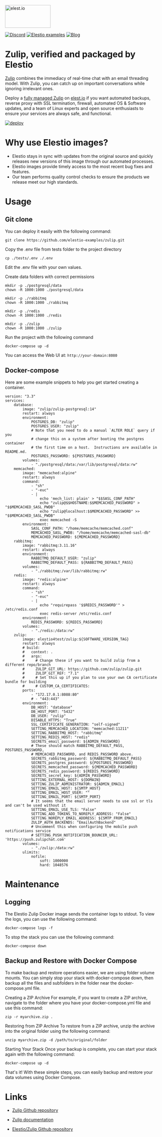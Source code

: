<a href="https://elest.io">
  <img src="https://elest.io/images/elestio.svg" alt="elest.io" width="150" height="75">
</a>

[![Discord](https://img.shields.io/static/v1.svg?logo=discord&color=f78A38&labelColor=083468&logoColor=ffffff&style=for-the-badge&label=Discord&message=community)](https://discord.gg/4T4JGaMYrD "Get instant assistance and engage in live discussions with both the community and team through our chat feature.")
[![Elestio examples](https://img.shields.io/static/v1.svg?logo=github&color=f78A38&labelColor=083468&logoColor=ffffff&style=for-the-badge&label=github&message=open%20source)](https://github.com/elestio-examples "Access the source code for all our repositories by viewing them.")
[![Blog](https://img.shields.io/static/v1.svg?color=f78A38&labelColor=083468&logoColor=ffffff&style=for-the-badge&label=elest.io&message=Blog)](https://blog.elest.io "Latest news about elestio, open source software, and DevOps techniques.")

# Zulip, verified and packaged by Elestio

[Zulip](https://github.com/zulip/docker-zulip) combines the immediacy of real-time chat with an email threading model.
With Zulip, you can catch up on important conversations while ignoring irrelevant ones.

Deploy a <a target="_blank" href="https://elest.io/open-source/zulip">fully managed Zulip</a> on <a target="_blank" href="https://elest.io/">elest.io</a> if you want automated backups, reverse proxy with SSL termination, firewall, automated OS & Software updates, and a team of Linux experts and open source enthusiasts to ensure your services are always safe, and functional.

[![deploy](https://github.com/elestio-examples/zulip/raw/main/deploy-on-elestio.png)](https://dash.elest.io/deploy?source=cicd&social=dockerCompose&url=https://github.com/elestio-examples/zulip)

# Why use Elestio images?

- Elestio stays in sync with updates from the original source and quickly releases new versions of this image through our automated processes.
- Elestio images provide timely access to the most recent bug fixes and features.
- Our team performs quality control checks to ensure the products we release meet our high standards.

# Usage

## Git clone

You can deploy it easily with the following command:

    git clone https://github.com/elestio-examples/zulip.git

Copy the .env file from tests folder to the project directory

    cp ./tests/.env ./.env

Edit the .env file with your own values.

Create data folders with correct permissions

    mkdir -p ./postgresql/data
    chown -R 1000:1000 ./postgresql/data

    mkdir -p ./rabbitmq
    chown -R 1000:1000 ./rabbitmq

    mkdir -p ./redis
    chown -R 1000:1000 ./redis

    mkdir -p ./zulip
    chown -R 1000:1000 ./zulip

Run the project with the following command

    docker-compose up -d

You can access the Web UI at: `http://your-domain:8080`

## Docker-compose

Here are some example snippets to help you get started creating a container.

    version: "3.3"
    services:
        database:
            image: "zulip/zulip-postgresql:14"
            restart: always
            environment:
                POSTGRES_DB: "zulip"
                POSTGRES_USER: "zulip"
                # Note that you need to do a manual `ALTER ROLE` query if you
                # change this on a system after booting the postgres container
                # the first time on a host.  Instructions are available in README.md.
                POSTGRES_PASSWORD: ${POSTGRES_PASSWORD}
            volumes:
                - "./postgresql/data:/var/lib/postgresql/data:rw"
        memcached:
            image: "memcached:alpine"
            restart: always
            command:
                - "sh"
                - "-euc"
                - |
                    echo 'mech_list: plain' > "$$SASL_CONF_PATH"
                    echo "zulip@$$HOSTNAME:$$MEMCACHED_PASSWORD" > "$$MEMCACHED_SASL_PWDB"
                    echo "zulip@localhost:$$MEMCACHED_PASSWORD" >> "$$MEMCACHED_SASL_PWDB"
                    exec memcached -S
            environment:
                SASL_CONF_PATH: "/home/memcache/memcached.conf"
                MEMCACHED_SASL_PWDB: "/home/memcache/memcached-sasl-db"
                MEMCACHED_PASSWORD: ${MEMCACHED_PASSWORD}
        rabbitmq:
            image: "rabbitmq:3.11.16"
            restart: always
            environment:
                RABBITMQ_DEFAULT_USER: "zulip"
                RABBITMQ_DEFAULT_PASS: ${RABBITMQ_DEFAULT_PASS}
            volumes:
                - "./rabbitmq:/var/lib/rabbitmq:rw"
        redis:
            image: "redis:alpine"
            restart: always
            command:
                - "sh"
                - "-euc"
                - |
                    echo "requirepass '$$REDIS_PASSWORD'" > /etc/redis.conf
                    exec redis-server /etc/redis.conf
            environment:
                REDIS_PASSWORD: ${REDIS_PASSWORD}
            volumes:
                - "./redis:/data:rw"
        zulip:
            image: elestio4test/zulip:${SOFTWARE_VERSION_TAG}
            restart: always
            # build:
            #   context: .
            #   args:
            #     # Change these if you want to build zulip from a different repo/branch
            #     ZULIP_GIT_URL: https://github.com/zulip/zulip.git
            #     ZULIP_GIT_REF: "7.1"
            #     # Set this up if you plan to use your own CA certificate bundle for building
            #     # CUSTOM_CA_CERTIFICATES:
            ports:
                - "172.17.0.1:8088:80"
                # - "443:443"
            environment:
                DB_HOST: "database"
                DB_HOST_PORT: "5432"
                DB_USER: "zulip"
                DISABLE_HTTPS: "True"
                SSL_CERTIFICATE_GENERATION: "self-signed"
                SETTING_MEMCACHED_LOCATION: "memcached:11211"
                SETTING_RABBITMQ_HOST: "rabbitmq"
                SETTING_REDIS_HOST: "redis"
                SECRETS_email_password: ${ADMIN_PASSWORD}
                # These should match RABBITMQ_DEFAULT_PASS, POSTGRES_PASSWORD,
                # MEMCACHED_PASSWORD, and REDIS_PASSWORD above.
                SECRETS_rabbitmq_password: ${RABBITMQ_DEFAULT_PASS}
                SECRETS_postgres_password: ${POSTGRES_PASSWORD}
                SECRETS_memcached_password: ${MEMCACHED_PASSWORD}
                SECRETS_redis_password: ${REDIS_PASSWORD}
                SECRETS_secret_key: ${ADMIN_PASSWORD}
                SETTING_EXTERNAL_HOST: ${DOMAIN}
                SETTING_ZULIP_ADMINISTRATOR: ${ADMIN_EMAIL}
                SETTING_EMAIL_HOST: ${SMTP_HOST}
                SETTING_EMAIL_HOST_USER: ""
                SETTING_EMAIL_PORT: ${SMTP_PORT}
                # It seems that the email server needs to use ssl or tls and can't be used without it
                SETTING_EMAIL_USE_TLS: "False"
                SETTING_ADD_TOKENS_TO_NOREPLY_ADDRESS: "False"
                SETTING_NOREPLY_EMAIL_ADDRESS: ${SMTP_FROM_EMAIL}
                ZULIP_AUTH_BACKENDS: "EmailAuthBackend"
                # Uncomment this when configuring the mobile push notifications service
                # SETTING_PUSH_NOTIFICATION_BOUNCER_URL: 'https://push.zulipchat.com'
            volumes:
                - "./zulip:/data:rw"
            ulimits:
                nofile:
                    soft: 1000000
                    hard: 1048576

# Maintenance

## Logging

The Elestio Zulip Docker image sends the container logs to stdout. To view the logs, you can use the following command:

    docker-compose logs -f

To stop the stack you can use the following command:

    docker-compose down

## Backup and Restore with Docker Compose

To make backup and restore operations easier, we are using folder volume mounts. You can simply stop your stack with docker-compose down, then backup all the files and subfolders in the folder near the docker-compose.yml file.

Creating a ZIP Archive
For example, if you want to create a ZIP archive, navigate to the folder where you have your docker-compose.yml file and use this command:

    zip -r myarchive.zip .

Restoring from ZIP Archive
To restore from a ZIP archive, unzip the archive into the original folder using the following command:

    unzip myarchive.zip -d /path/to/original/folder

Starting Your Stack
Once your backup is complete, you can start your stack again with the following command:

    docker-compose up -d

That's it! With these simple steps, you can easily backup and restore your data volumes using Docker Compose.

# Links

- <a target="_blank" href="https://github.com/zulip/docker-zulip">Zulip Github repository</a>

- <a target="_blank" href="https://zulip.com/help/getting-started-with-zulip">Zulip documentation</a>

- <a target="_blank" href="https://github.com/elestio-examples/zulip">Elestio/Zulip Github repository</a>
